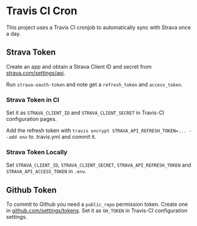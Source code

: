 # Travis CI Cron

This project uses a Travis CI cronjob to automatically sync with Strava once a day.

## Strava Token

Create an app and obtain a Strava Client ID and secret from [strava.com/settings/api](https://www.strava.com/settings/api).

Run `strava-oauth-token` and note get a `refresh_token` and `access_token`.

### Strava Token in CI

Set it as `STRAVA_CLIENT_ID` and `STRAVA_CLIENT_SECRET` in Travis-CI configuration pages.

Add the refresh token with `travis encrypt STRAVA_API_REFRESH_TOKEN=... --add env` to .travis.yml and commit it.

### Strava Token Locally

Set `STRAVA_CLIENT_ID`, `STRAVA_CLIENT_SECRET`, `STRAVA_API_REFRESH_TOKEN` and `STRAVA_API_ACCESS_TOKEN` in `.env`.

## Github Token

To commit to Github you need a `public_repo` permission token. Create one in [github.com/settings/tokens](https://github.com/settings/tokens). Set it as `GH_TOKEN` in Travis-CI configuration settings.
